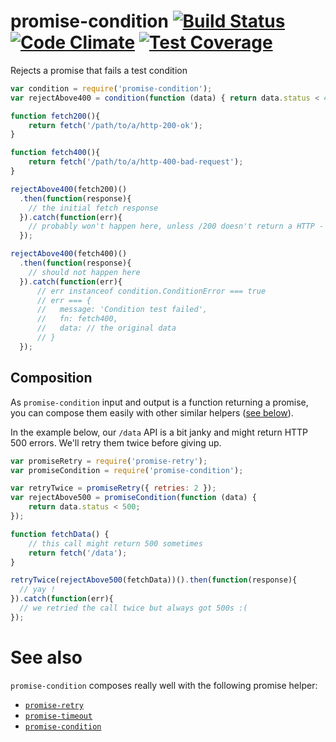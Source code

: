 # promise-condition [![Build Status](https://travis-ci.org/songkick/promise-condition.svg)](https://travis-ci.org/songkick/promise-condition) [![Code Climate](https://codeclimate.com/github/songkick/promise-condition/badges/gpa.svg)](https://codeclimate.com/github/songkick/promise-condition) [![Test Coverage](https://codeclimate.com/github/songkick/promise-condition/badges/coverage.svg)](https://codeclimate.com/github/songkick/promise-condition/coverage)

Rejects a promise that fails a test condition

```js
var condition = require('promise-condition');
var rejectAbove400 = condition(function (data) { return data.status < 400; });

function fetch200(){
    return fetch('/path/to/a/http-200-ok');
}

function fetch400(){
    return fetch('/path/to/a/http-400-bad-request');
}

rejectAbove400(fetch200)()
  .then(function(response){
    // the initial fetch response
  }).catch(function(err){
    // probably won't happen here, unless /200 doesn't return a HTTP - 200
  });

rejectAbove400(fetch400)()
  .then(function(response){
    // should not happen here
  }).catch(function(err){
      // err instanceof condition.ConditionError === true
      // err === {
      //   message: 'Condition test failed',
      //   fn: fetch400,
      //   data: // the original data
      // }
  });
```

## Composition

As `promise-condition` input and output is a function returning a promise, you can compose them easily with other similar helpers ([see below](#see-also)).

In the example below, our `/data` API is a bit janky and might return HTTP 500 errors. We'll retry them twice before giving up.

```js
var promiseRetry = require('promise-retry');
var promiseCondition = require('promise-condition');

var retryTwice = promiseRetry({ retries: 2 });
var rejectAbove500 = promiseCondition(function (data) {
	return data.status < 500;
});

function fetchData() {
    // this call might return 500 sometimes
    return fetch('/data');
}

retryTwice(rejectAbove500(fetchData))().then(function(response){
  // yay !
}).catch(function(err){
  // we retried the call twice but always got 500s :(
});
```

# See also

`promise-condition` composes really well with the following promise helper:

* [`promise-retry`](https://github.com/songkick/promise-retry)
* [`promise-timeout`](https://github.com/songkick/promise-timeout)
* [`promise-condition`](https://github.com/songkick/promise-condition)
